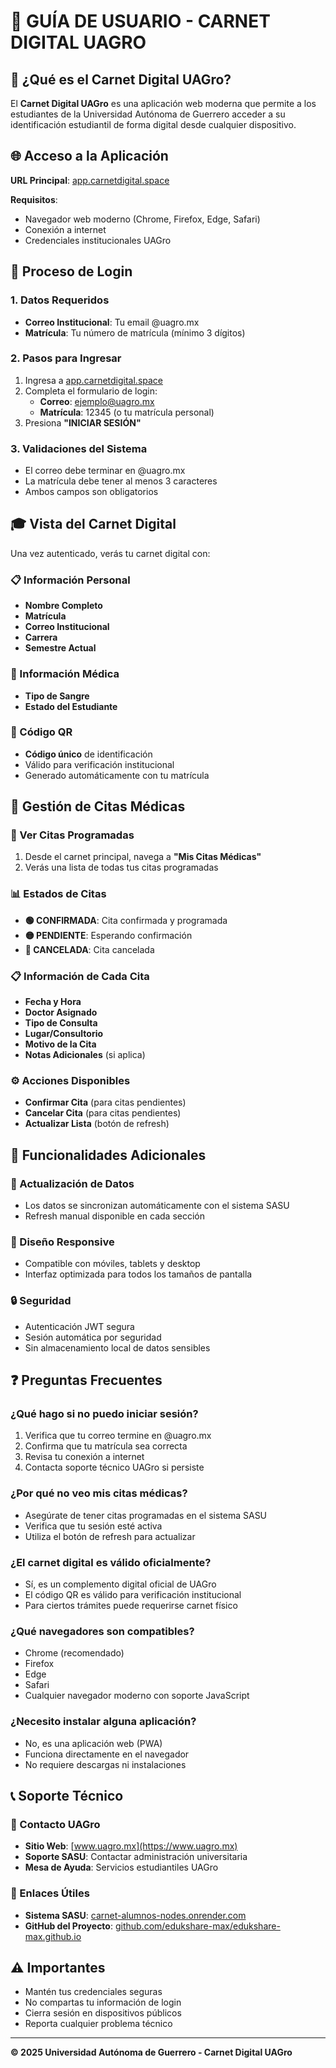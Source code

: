 # 👥 GUÍA DE USUARIO - CARNET DIGITAL UAGRO

## 🎯 ¿Qué es el Carnet Digital UAGro?

El **Carnet Digital UAGro** es una aplicación web moderna que permite a los estudiantes de la Universidad Autónoma de Guerrero acceder a su identificación estudiantil de forma digital desde cualquier dispositivo.

## 🌐 Acceso a la Aplicación

**URL Principal**: [app.carnetdigital.space](https://app.carnetdigital.space)

**Requisitos**:
- Navegador web moderno (Chrome, Firefox, Edge, Safari)
- Conexión a internet
- Credenciales institucionales UAGro

## 🔐 Proceso de Login

### 1. Datos Requeridos
- **Correo Institucional**: Tu email @uagro.mx
- **Matrícula**: Tu número de matrícula (mínimo 3 dígitos)

### 2. Pasos para Ingresar
1. Ingresa a [app.carnetdigital.space](https://app.carnetdigital.space)
2. Completa el formulario de login:
   - **Correo**: ejemplo@uagro.mx
   - **Matrícula**: 12345 (o tu matrícula personal)
3. Presiona **"INICIAR SESIÓN"**

### 3. Validaciones del Sistema
- El correo debe terminar en @uagro.mx
- La matrícula debe tener al menos 3 caracteres
- Ambos campos son obligatorios

## 🎓 Vista del Carnet Digital

Una vez autenticado, verás tu carnet digital con:

### 📋 Información Personal
- **Nombre Completo**
- **Matrícula**
- **Correo Institucional**
- **Carrera**
- **Semestre Actual**

### 🏥 Información Médica
- **Tipo de Sangre**
- **Estado del Estudiante**

### 📱 Código QR
- **Código único** de identificación
- Válido para verificación institucional
- Generado automáticamente con tu matrícula

## 🏥 Gestión de Citas Médicas

### 📅 Ver Citas Programadas
1. Desde el carnet principal, navega a **"Mis Citas Médicas"**
2. Verás una lista de todas tus citas programadas

### 📊 Estados de Citas
- **🟢 CONFIRMADA**: Cita confirmada y programada
- **🟡 PENDIENTE**: Esperando confirmación
- **🔴 CANCELADA**: Cita cancelada

### 📋 Información de Cada Cita
- **Fecha y Hora**
- **Doctor Asignado**
- **Tipo de Consulta**
- **Lugar/Consultorio**
- **Motivo de la Cita**
- **Notas Adicionales** (si aplica)

### ⚙️ Acciones Disponibles
- **Confirmar Cita** (para citas pendientes)
- **Cancelar Cita** (para citas pendientes)
- **Actualizar Lista** (botón de refresh)

## 🔧 Funcionalidades Adicionales

### 🔄 Actualización de Datos
- Los datos se sincronizan automáticamente con el sistema SASU
- Refresh manual disponible en cada sección

### 📱 Diseño Responsive
- Compatible con móviles, tablets y desktop
- Interfaz optimizada para todos los tamaños de pantalla

### 🔒 Seguridad
- Autenticación JWT segura
- Sesión automática por seguridad
- Sin almacenamiento local de datos sensibles

## ❓ Preguntas Frecuentes

### ¿Qué hago si no puedo iniciar sesión?
1. Verifica que tu correo termine en @uagro.mx
2. Confirma que tu matrícula sea correcta
3. Revisa tu conexión a internet
4. Contacta soporte técnico UAGro si persiste

### ¿Por qué no veo mis citas médicas?
- Asegúrate de tener citas programadas en el sistema SASU
- Verifica que tu sesión esté activa
- Utiliza el botón de refresh para actualizar

### ¿El carnet digital es válido oficialmente?
- Sí, es un complemento digital oficial de UAGro
- El código QR es válido para verificación institucional
- Para ciertos trámites puede requerirse carnet físico

### ¿Qué navegadores son compatibles?
- Chrome (recomendado)
- Firefox
- Edge
- Safari
- Cualquier navegador moderno con soporte JavaScript

### ¿Necesito instalar alguna aplicación?
- No, es una aplicación web (PWA)
- Funciona directamente en el navegador
- No requiere descargas ni instalaciones

## 📞 Soporte Técnico

### 🏫 Contacto UAGro
- **Sitio Web**: [www.uagro.mx](https://www.uagro.mx)
- **Soporte SASU**: Contactar administración universitaria
- **Mesa de Ayuda**: Servicios estudiantiles UAGro

### 🔗 Enlaces Útiles
- **Sistema SASU**: [carnet-alumnos-nodes.onrender.com](https://carnet-alumnos-nodes.onrender.com)
- **GitHub del Proyecto**: [github.com/edukshare-max/edukshare-max.github.io](https://github.com/edukshare-max/edukshare-max.github.io)

## ⚠️ Importantes

- Mantén tus credenciales seguras
- No compartas tu información de login
- Cierra sesión en dispositivos públicos
- Reporta cualquier problema técnico

---

**© 2025 Universidad Autónoma de Guerrero - Carnet Digital UAGro**